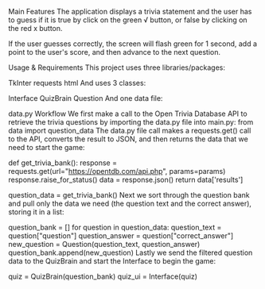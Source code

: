 Main Features
The application displays a trivia statement and the user has to guess if it is true by click on the green √ button, or false by clicking on the red x button.

If the user guesses correctly, the screen will flash green for 1 second, add a point to the user's score, and then advance to the next question.

Usage & Requirements
This project uses three libraries/packages:

TkInter
requests
html
And uses 3 classes:

Interface
QuizBrain
Question
And one data file:

data.py
Workflow
We first make a call to the Open Trivia Database API to retrieve the trivia questions by importing the data.py file into main.py:
from data import question_data
The data.py file call makes a requests.get() call to the API, converts the result to JSON, and then returns the data that we need to start the game:

def get_trivia_bank():
    response = requests.get(url="https://opentdb.com/api.php", params=params)
    response.raise_for_status()
    data = response.json()
    return data['results']


question_data = get_trivia_bank()
Next we sort through the question bank and pull only the data we need (the question text and the correct answer), storing it in a list:

question_bank = []
for question in question_data:
    question_text = question["question"]
    question_answer = question["correct_answer"]
    new_question = Question(question_text, question_answer)
    question_bank.append(new_question)
Lastly we send the filtered question data to the QuizBrain and start the Interface to begin the game:

quiz = QuizBrain(question_bank)
quiz_ui = Interface(quiz)
